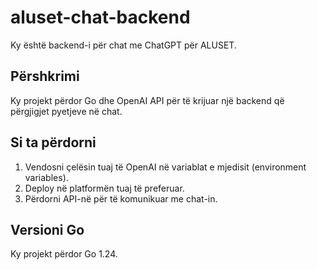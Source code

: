 # aluset-chat-backend

Ky është backend-i për chat me ChatGPT për ALUSET.

## Përshkrimi

Ky projekt përdor Go dhe OpenAI API për të krijuar një backend që përgjigjet pyetjeve në chat.

## Si ta përdorni

1. Vendosni çelësin tuaj të OpenAI në variablat e mjedisit (environment variables).
2. Deploy në platformën tuaj të preferuar.
3. Përdorni API-në për të komunikuar me chat-in.

## Versioni Go

Ky projekt përdor Go 1.24.